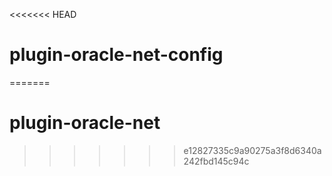 <<<<<<< HEAD
# plugin-oracle-net-config
=======
# plugin-oracle-net
>>>>>>> e12827335c9a90275a3f8d6340a242fbd145c94c
